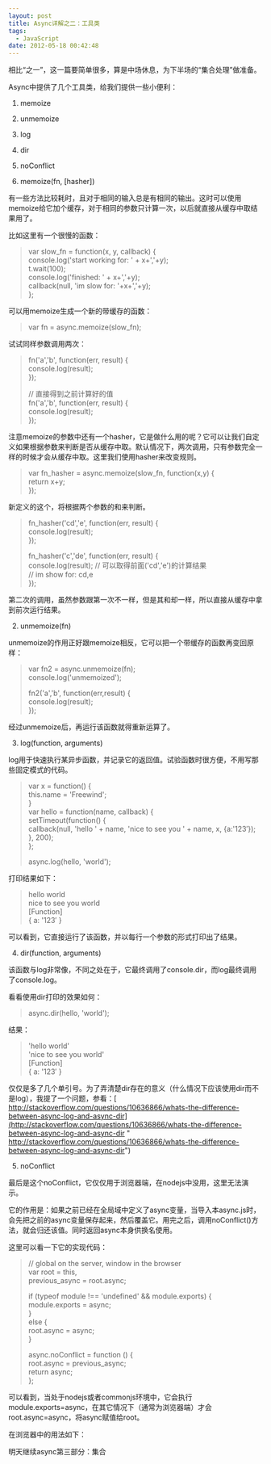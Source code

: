 ```yaml
---
layout: post
title: Async详解之二：工具类
tags:
  - JavaScript
date: 2012-05-18 00:42:48
---
```


相比“之一”，这一篇要简单很多，算是中场休息，为下半场的“集合处理”做准备。

Async中提供了几个工具类，给我们提供一些小便利：

1.  memoize
2.  unmemoize
3.  log
4.  dir
5.  noConflict

1. memoize(fn, [hasher])

有一些方法比较耗时，且对于相同的输入总是有相同的输出。这时可以使用memoize给它加个缓存，对于相同的参数只计算一次，以后就直接从缓存中取结果用了。

比如这里有一个很慢的函数：

> var slow_fn = function(x, y, callback) {     
>     console.log('start working for: ' + x+','+y);      
>     t.wait(100);      
>     console.log('finished: ' + x+','+y);      
>     callback(null, 'im slow for: '+x+','+y);      
> };

可以用memoize生成一个新的带缓存的函数：

> var fn = async.memoize(slow_fn);

试试同样参数调用两次：

> fn('a','b', function(err, result) {     
>     console.log(result);      
> });
> 
> // 直接得到之前计算好的值     
> fn('a','b', function(err, result) {      
>     console.log(result);      
> });
> 
>  

注意memoize的参数中还有一个hasher，它是做什么用的呢？它可以让我们自定义如果根据参数来判断是否从缓存中取。默认情况下，两次调用，只有参数完全一样的时候才会从缓存中取。这里我们使用hasher来改变规则。

> var fn_hasher = async.memoize(slow_fn, function(x,y) {     
>     return x+y;      
> });
> 
>  

新定义的这个，将根据两个参数的和来判断。

> fn_hasher('cd','e', function(err, result) {     
>     console.log(result);      
> });
> 
> fn_hasher('c','de', function(err, result) {     
>     console.log(result); // 可以取得前面('cd','e')的计算结果      
>                          // im show for: cd,e      
> });
> 
>  

第二次的调用，虽然参数跟第一次不一样，但是其和却一样，所以直接从缓存中拿到前次运行结果。

2. unmemoize(fn)

unmemoize的作用正好跟memoize相反，它可以把一个带缓存的函数再变回原样：

> var fn2 = async.unmemoize(fn);     
> console.log('unmemoized');
> 
> fn2('a','b', function(err,result) {     
>     console.log(result);      
> });
> 
>  

经过unmemoize后，再运行该函数就得重新运算了。

3. log(function, arguments)

log用于快速执行某异步函数，并记录它的返回值。试验函数时很方便，不用写那些固定模式的代码。

> var x = function() {     
>     this.name = 'Freewind';      
> }      
> var hello = function(name, callback) {      
>     setTimeout(function() {      
>         callback(null, 'hello ' + name, 'nice to see you ' + name, x, {a:'123&#8242;});      
>     }, 200);      
> };
> 
> async.log(hello, 'world');

打印结果如下：

> hello world     
>  nice to see you world      
>  [Function]      
>  { a: '123&#8242; }

可以看到，它直接运行了该函数，并以每行一个参数的形式打印出了结果。

4. dir(function, arguments)

该函数与log非常像，不同之处在于，它最终调用了console.dir，而log最终调用了console.log。

看看使用dir打印的效果如何：

> async.dir(hello, 'world');

结果：

> 'hello world'     
>  'nice to see you world'      
>  [Function]      
>  { a: '123&#8242; }

仅仅是多了几个单引号。为了弄清楚dir存在的意义（什么情况下应该使用dir而不是log），我提了一个问题，参看：[ http://stackoverflow.com/questions/10636866/whats-the-difference-between-async-log-and-async-dir](http://stackoverflow.com/questions/10636866/whats-the-difference-between-async-log-and-async-dir " http://stackoverflow.com/questions/10636866/whats-the-difference-between-async-log-and-async-dir")

5. noConflict

最后是这个noConflict，它仅仅用于浏览器端，在nodejs中没用，这里无法演示。   

它的作用是：如果之前已经在全局域中定义了async变量，当导入本async.js时，会先把之前的async变量保存起来，然后覆盖它。用完之后，调用noConflict()方法，就会归还该值。同时返回async本身供换名使用。

这里可以看一下它的实现代码：

> // global on the server, window in the browser     
> var root = this,      
>     previous_async = root.async;
> 
> if (typeof module !== 'undefined' && module.exports) {     
>     module.exports = async;      
> }      
> else {      
>     root.async = async;      
> }
> 
> async.noConflict = function () {     
>     root.async = previous_async;      
>     return async;      
> };      
> 
>  

可以看到，当处于nodejs或者commonjs环境中，它会执行module.exports=async，在其它情况下（通常为浏览器端）才会root.async=async，将async赋值给root。

在浏览器中的用法如下：

> <script type="text/javascript" src="other_lib.js"></script>     
> <script type="text/javascript" src="async.js"></script>      
> <script type="text/javascript">
> 
>   // code using async     
>   async.noConflict();      
>   // Code that uses other library's 'async' can follow here.      
> </script>

明天继续async第三部分：集合